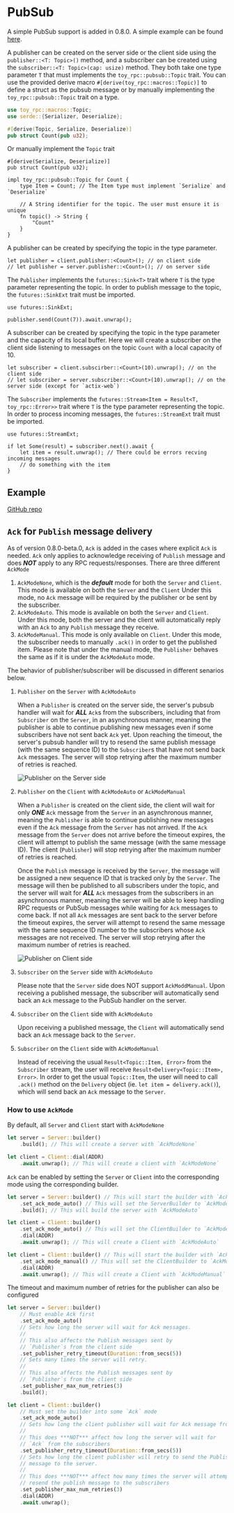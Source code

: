 # PubSub

A simple PubSub support is added in 0.8.0. A simple example can be found [here](https://github.com/minghuaw/toy-rpc/tree/main/examples/tokio_pubsub).

A publisher can be created on the server side or the client side using the `publisher::<T: Topic>()` method, and a subscriber can be created using the `subscriber::<T: Topic>(cap: usize)` method. They both take one type parameter `T` that must implements the `toy_rpc::pubsub::Topic` trait. You can use the provided derive macro `#[derive(toy_rpc::macros::Topic)]` to define a struct as the pubsub message or by manually implementing the `toy_rpc::pubsub::Topic` trait on a type.

```rust
use toy_rpc::macros::Topic;
use serde::{Serializer, Deserialize};

#[derive(Topic, Serialize, Deserialize)]
pub struct Count(pub u32);
```

Or manually implement the `Topic` trait

```rust,noplaypen
#[derive(Serialize, Deserialize)]
pub struct Count(pub u32);

impl toy_rpc::pubsub::Topic for Count {
    type Item = Count; // The Item type must implement `Serialize` and `Deserialize`

    // A String identifier for the topic. The user must ensure it is unique
    fn topic() -> String {
        "Count"
    }
}
```

A publisher can be created by specifying the topic in the type parameter.

```rust,noplaypen 
let publisher = client.publisher::<Count>(); // on client side
// let publisher = server.publisher::<Count>(); // on server side
```

The `Publisher` implements the `futures::Sink<T>` trait where `T` is the type parameter representing the topic. In order to publish message to the topic, the `futures::SinkExt` trait must be imported.

```rust,noplaypen  
use futures::SinkExt;

publisher.send(Count(7)).await.unwrap();
```

A subscriber can be created by specifying the topic in the type parameter and the capacity of its local buffer. Here we will create a subscriber on the client side listening to messages on the topic `Count` with a local capacity of 10.

```rust,noplaypen 
let subscriber = client.subscirber::<Count>(10).unwrap(); // on the client side
// let subscriber = server.subscriber::<Count>(10).unwrap(); // on the server side (except for `actix-web`)
```

The `Subscriber` implements the `futures::Stream<Item = Result<T, toy_rpc::Error>>` trait where `T` is the type parameter representing the topic. In order to process incoming messages, the `futures::StreamExt` trait must be imported.

```rust,noplaypen 
use futures::StreamExt;

if let Some(result) = subscriber.next().await {
    let item = result.unwrap(); // There could be errors recving incoming messages
    // do something with the item
}
```

## Example

[GitHub repo](https://github.com/minghuaw/toy-rpc/tree/main/examples/tokio_pubsub)

## `Ack` for `Publish` message delivery

As of version 0.8.0-beta.0, `Ack` is added in the cases where explicit `Ack` is needed. `Ack` only applies to acknowledge receiving of `Publish` message and does ***NOT*** apply to any RPC requests/responses. There are three different `AckMode`

  1. `AckModeNone`, which is the ***default*** mode for both the `Server` and `Client`. This mode is available on both the `Server` and the `Client` Under this mode, no `Ack` message will be required by the publisher or be sent by the subscriber.
  2. `AckModeAuto`. This mode is available on both the `Server` and `Client`. Under this mode, both the server and the client will automatically reply with an `Ack` to any `Publish` message they receive.
  3. `AckModeManual`. This mode is only available on `Client`. Under this mode, the subscriber needs to manually `.ack()` in order to get the published item. Please note that under the manual mode, the `Publisher` behaves the same as if it is under the `AckModeAuto` mode.


The behavior of publisher/subscriber will be discussed in different senarios below.

1. `Publisher` on the `Server` with `AckModeAuto`

    When a `Publisher` is created on the server side, the server's pubsub handler will wait for ***ALL*** `Ack`s from the subscribers, including that from `Subscriber` on the `Server`, in an asynchronous manner, meaning the publisher is able to continue publishing new messages even if some subscribers have not sent back `Ack` yet. Upon reaching the timeout, the server's pubsub handler will try to resend the same publish message (with the same sequence ID) to the `Subscriber`s that have not send back `Ack` messages. The server will stop retrying after the maximum number of retries is reached.
    
    ![Publisher on the Server side](./assets/publisher_on_server.png)

2. `Publisher` on the `Client` with `AckModeAuto` or `AckModeManual`

    When a `Publisher` is created on the client side, the client will wait for only ***ONE*** `Ack` message from the `Server` in an asynchronous manner, meaning the `Publisher` is able to continue publishing  new messages even if the `Ack` message from the `Server` has not arrived. If the `Ack` message from the `Server` does not arrive before the timeout expires, the client will attempt to publish the same message (with the same message ID). The client (`Publisher`) will stop retrying after the maximum number of retries is reached. 

    Once the `Publish` message is received by the `Server`, the message will be assigned a new sequence ID that is tracked only by the `Server`. The message will then be published to all subscribers under the topic, and the server will wait for ***ALL*** `Ack` messages from the subscribers in an asynchronous manner, meaning the server will be able to keep handling RPC requests or PubSub messages while waiting for `Ack` messages to come back. If not all `Ack` messages are sent back to the server before the timeout expires, the server will attempt to resend the same message with the same sequence ID number to the subscribers whose `Ack` messages are not received. The server will stop retrying after the maximum number of retries is reached.

    ![Publisher on Client side](./assets/publisher_on_client.png)

3. `Subscriber` on the `Server` side with `AckModeAuto`

    Please note that the `Server` side does NOT support `AckModdManual`. Upon receiving a published message, the subscriber will automatically send back an `Ack` message to the PubSub handler on the server.

4. `Subscriber` on the `Client` side with `AckModeAuto`

    Upon receiving a published message, the `Client` will automatically send back an `Ack` message back to the `Server`.

5. `Subscriber` on the `Client` side with `AckModeManual`

    Instead of receiving the usual `Result<Topic::Item, Error>` from the `Subscriber` stream, the user will receive `Result<Delivery<Topic::Item>, Error>`. In order to get the usual `Topic::Item`, the user will need to call `.ack()` method on the `Delivery` object (ie. `let item = delivery.ack()`), which will send back an `Ack` message to the `Server`.

### How to use `AckMode`

By default, all `Server` and `Client` start with `AckModeNone`

```rust
let server = Server::builder()
    .build(); // This will create a server with `AckModeNone`

let client = Client::dial(ADDR)
    .await.unwrap(); // This will create a client with `AckModeNone`
```

`Ack` can be enabled by setting the `Server` or `Client` into the corresponding mode using the corresponding builder.

```rust
let server = Server::builder() // This will start the builder with `AckModeNone`
    .set_ack_mode_auto() // This will set the ServerBuilder to `AckModeAuto`
    .build(); // This will build the server with `AckModeAuto`

let client = Client::builder()
    .set_ack_mode_auto() // This will set the ClientBuilder to `AckModeAuto`
    .dial(ADDR)
    .await.unwrap(); // This will create a Client with `AckModeAuto`

let client = Client::builder() // This will start the builder with `AckModeNone`
    .set_ack_mode_manual() // This will set the ClientBuilder to `AckModeManual`
    .dial(ADDR)
    .await.unwrap(); // This will create a Client with `AckModeManual`
```

The timeout and maximum number of retries for the publisher can also be configured

```rust
let server = Server::builder()
    // Must enable Ack first
    .set_ack_mode_auto() 
    // Sets how long the server will wait for Ack messages.
    //
    // This also affects the Publish messages sent by 
    // `Publisher`s from the client side
    .set_publisher_retry_timeout(Duration::from_secs(5))  
    // Sets many times the server will retry.
    // 
    // This also affects the Publish messages sent by 
    // `Publisher`s from the client side
    .set_publisher_max_num_retries(3)
    .build();

let client = Client::builder()
    // Must set the builder into some `Ack` mode
    .set_ack_mode_auto()
    // Sets how long the client publisher will wait for Ack message from Server.
    //
    // This does ***NOT*** affect how long the server will wait for 
    // `Ack` from the subscribers
    .set_publisher_retry_timeout(Duration::from_secs(5))
    // Sets how long the client publisher will retry to send the Publish 
    // message to the server.
    //
    // This does ***NOT*** affect how many times the server will attempt to 
    // resend the publish message to the subscribers
    .set_publisher_max_num_retries(3)
    .dial(ADDR)
    .await.unwrap();
```



    
